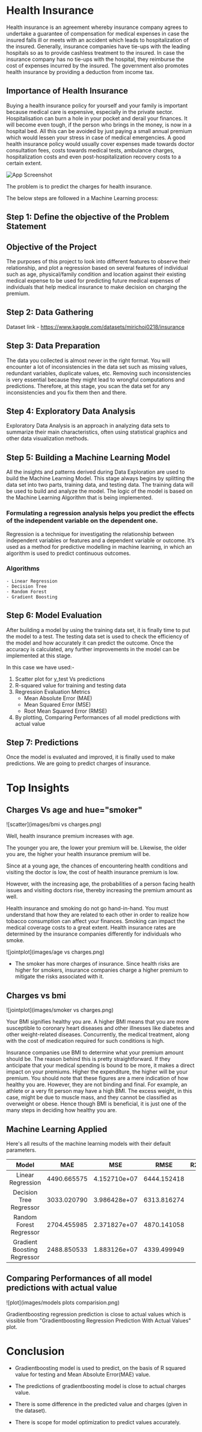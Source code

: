 
# Health Insurance

Health insurance is an agreement whereby insurance company agrees to undertake a guarantee of compensation for medical expenses in case the insured falls ill or meets with an accident which leads to hospitalization of the insured. Generally, insurance companies have tie-ups with the leading hospitals so as to provide cashless treatment to the insured. In case the insurance company has no tie-ups with the hospital, they reimburse the cost of expenses incurred by the insured. The government also promotes health insurance by providing a deduction from income tax.

## Importance of Health Insurance
Buying a health insurance policy for yourself and your family is important because medical care is expensive, especially in the private sector. Hospitalisation can burn a hole in your pocket and derail your finances. It will become even tough, if the person who brings in the money, is now in a hospital bed. All this can be avoided by just paying a small annual premium which would lessen your stress in case of medical emergencies. A good health insurance policy would usually cover expenses made towards doctor consultation fees, costs towards medical tests, ambulance charges, hospitalization costs and even post-hospitalization recovery costs to a certain extent.


![App Screenshot](https://i0.wp.com/oibnews.com/wp-content/uploads/2020/05/Health-Insurance-Image-770x433-1.jpg?fit=770%2C433&ssl=1)

The problem is to predict the charges for health insurance.

The below steps are followed in a Machine Learning process:

## Step 1: Define the objective of the Problem Statement

## Objective of the Project
The purposes of this project to look into different features to observe their relationship, and plot a regression based on several features of individual such as age, physical/family condition and location against their existing medical expense to be used for predicting future medical expenses of individuals that help medical insurance to make decision on charging the premium.

## Step 2: Data Gathering

Dataset link - https://www.kaggle.com/datasets/mirichoi0218/insurance

## Step 3: Data Preparation

The data you collected is almost never in the right format. You will encounter a lot of inconsistencies in the data set such as missing values, redundant variables, duplicate values, etc. Removing such inconsistencies is very essential because they might lead to wrongful computations and predictions. Therefore, at this stage, you scan the data set for any inconsistencies and you fix them then and there.

## Step 4: Exploratory Data Analysis

Exploratory Data Analysis is an approach in analyzing data sets to summarize their main characteristics, often using statistical graphics and other data visualization methods.

## Step 5: Building a Machine Learning Model

All the insights and patterns derived during Data Exploration are used to build the Machine Learning Model. This stage always begins by splitting the data set into two parts, training data, and testing data. The training data will be used to build and analyze the model. The logic of the model is based on the Machine Learning Algorithm that is being implemented.

### Formulating a regression analysis helps you predict the effects of the independent variable on the dependent one.

Regression is a technique for  investigating the relationship between independent variables or features and a dependent variable or outcome. It’s used as a method for predictive modelling in machine learning, in which an algorithm is used to predict continuous outcomes.  

### Algorithms
    - Linear Regression
    - Decision Tree 
    - Random Forest
    - Gradient Boosting

## Step 6: Model Evaluation 

After building a model by using the training data set, it is finally time to put the model to a test. The testing data set is used to check the efficiency of the model and how accurately it can predict the outcome. Once the accuracy is calculated, any further improvements in the model can be implemented at this stage.

In this case we have used:-

1. Scatter plot for y_test Vs predictions
2. R-squared value for training and testing data
3. Regression Evaluation Metrics
    - Mean Absolute Error (MAE) 
    - Mean Squared Error (MSE)
    - Root Mean Squared Error (RMSE)
4. By plotting, Comparing Performances of all model predictions with actual value



## Step 7: Predictions

Once the model is evaluated and improved, it is finally used to make predictions.
We are going to predict charges of insurance.

# Top Insights

## Charges Vs age and hue="smoker"
![scatter](images/bmi vs charges.png)

Well, health insurance premium increases with age. 

The younger you are, the lower your premium will be. Likewise, the older you are, the higher your health insurance premium will be. 

Since at a young age, the chances of encountering health conditions and visiting the doctor is low, the cost of health insurance premium is low. 

However, with the increasing age, the probabilities of a person facing health issues and visiting doctors rise, thereby increasing the premium amount as well. 

Health insurance and smoking do not go hand-in-hand. You must understand that how they are related to each other in order to realize how tobacco consumption can affect your finances. Smoking can impact the medical coverage costs to a great extent. Health insurance rates are determined by the insurance companies differently for individuals who smoke.

![jointplot](images/age vs charges.png)

- The smoker has more charges of insurance.
Since health risks are higher for smokers, insurance companies charge a higher premium to mitigate the risks associated with it.

## Charges vs bmi
![jointplot](images/smoker vs charges.png)

Your BMI signifies healthy you are. A higher BMI means that you are more susceptible to coronary heart diseases and other illnesses like diabetes and other weight-related diseases. Concurrently, the medical treatment, along with the cost of medication required for such conditions is high.

Insurance companies use BMI to determine what your premium amount should be. The reason behind this is pretty straightforward. If they anticipate that your medical spending is bound to be more, it makes a direct impact on your premiums. Higher the expenditure, the higher will be your premium.
You should note that these figures are a mere indication of how healthy you are. However, they are not binding and final. For example, an athlete or a very fit person may have a high BMI. The excess weight, in this case, might be due to muscle mass, and they cannot be classified as overweight or obese. Hence though BMI is beneficial, it is just one of the many steps in deciding how healthy you are.

## Machine Learning Applied

Here's all results of the machine learning models with their default parameters.

| Model	                     |MAE	        |MSE	      |RMSE	        |R2_Score(training)	|R2_Score(test) |
|:--------------------------:|:------------:|:-----------:|:-----------:|:-----------------:|:-------------:|
|Linear Regression	         |4490.665575	|4.152710e+07 |	6444.152418	| 0.751233	        | 0.745582
| Decision Tree Regressor	 |3033.020790	|3.986428e+07 | 6313.816274	| 0.998796	        | 0.755770
| Random Forest Regressor	 |2704.455985	|2.371827e+07 | 4870.141058	| 0.975445	        | 0.854689
| Gradient Boosting Regressor|	2488.850533	|1.883126e+07 |	4339.499949	| 0.896297	        | 0.884629

## Comparing Performances of all model predictions with actual value

![plot](images/models plots comparision.png)

Gradientboosting regression prediction is close to actual values which is vissible from "Gradientboosting Regression Prediction With Actual Values" plot.

# Conclusion

- Gradientboosting model is used to predict, on the basis of R squared value for testing and Mean Absolute Error(MAE) value.

- The predictions of gradientboosting model is close to actual charges value.

- There is some difference in the predicted value and charges (given in the dataset).

- There is scope for model optimization to predict values accurately.


